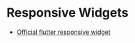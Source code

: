 # Responsive Widgets

- [Official flutter responsive widget ](https://docs.flutter.dev/ui/layout/adaptive-responsive)
